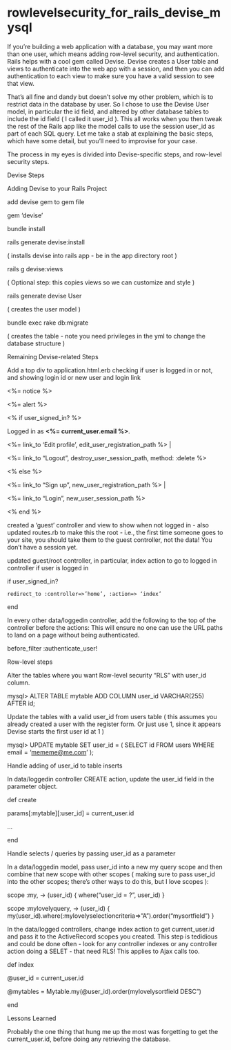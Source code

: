 rowlevelsecurity_for_rails_devise_mysql
=======================================

If you’re building a web application with a database, you may want more than one user, which means adding row-level security, and authentication.  Rails helps with a cool gem called Devise.  Devise creates a User table and views to authenticate into the web app with a session, and then you can add authentication to each view to make sure you have a valid session to see that view.

That’s all fine and dandy but doesn’t solve my other problem, which is to restrict data in the database by user.  So I chose to use the Devise User model, in particular the id field, and altered by other database tables to include the id field ( I called it user_id ).  This all works when you then tweak the rest of the Rails app like the model calls to use the session user_id as part of each SQL query.   Let me take a stab at explaining the basic steps, which have some detail, but you’ll need to improvise for your case.

The process in my eyes is divided into Devise-specific steps, and row-level security steps.

Devise Steps

Adding Devise to your Rails Project

add devise gem to gem file

gem ‘devise’

bundle install



rails generate devise:install

( installs devise into rails app - be in the app directory root )

 

rails g devise:views

( Optional step: this copies views so we can customize and style )

rails generate devise User

( creates the user model )

bundle exec rake db:migrate

( creates the table - note you need privileges in the yml to change the database structure )

Remaining Devise-related Steps

Add a top div to application.html.erb checking if user is logged in or not, and showing login id or new user and login link

<div class=”top”>

<p class=”notice”><%= notice %></p>

<p class=”alert”><%= alert %></p>

<p>

<% if user_signed_in? %>

  Logged in as <strong><%= current_user.email %></strong>.

  <%= link_to ‘Edit profile’, edit_user_registration_path %> |

  <%= link_to “Logout”, destroy_user_session_path, method: :delete  %>

<% else %>

  <%= link_to “Sign up”, new_user_registration_path  %> |

  <%= link_to “Login”, new_user_session_path %>

<% end %>

</div>

created a ‘guest’ controller and view to show when not logged in - also updated routes.rb to make this the root - i.e., the first time someone goes to your site, you should take them to the guest controller, not the data! You don’t have a session yet.

updated guest/root controller, in particular, index action to go to logged in controller if user is logged in 

  if user_signed_in?

    redirect_to :controller=>’home’, :action=> ‘index’

  end

In every other data/loggedin controller, add the following to the top of the controller before the actions:  This will ensure no one can use the URL paths to land on a page without being authenticated.

before_filter :authenticate_user!

Row-level steps

Alter the tables where you want Row-level security “RLS” with user_id column.

mysql> ALTER TABLE mytable ADD COLUMN user_id VARCHAR(255) AFTER id;

Update the tables with a valid user_id from users table ( this assumes you already created a user with the register form. Or just use 1, since it appears Devise starts the first user id at 1 )

mysql> UPDATE mytable SET user_id = ( SELECT id FROM users WHERE email = ‘mememe@me.com’ );

Handle adding of user_id to table inserts

In data/loggedin controller CREATE action, update the user_id field in the parameter object. 

def create

params[:mytable][:user_id] = current_user.id

…

end

Handle selects / queries by passing user_id as a parameter

In a data/loggedin model, pass user_id into a new my query scope and then combine that new scope with other scopes ( making sure to pass user_id into the other scopes; there’s other ways to do this, but I love scopes ):

scope :my, -> (user_id) { where(“user_id = ?”, user_id) }

scope :mylovelyquery, -> (user_id) { my(user_id).where(:mylovelyselectioncriteria=>”A”).order(“mysortfield”)  }

In the data/logged controllers, change index action to get current_user.id and pass it to the ActiveRecord scopes you created.  This step is tedidious and could be done often - look for any controller indexes or any controller action doing a SELET - that need RLS!   This applies to Ajax calls too.

def index

@user_id = current_user.id

@mytables = Mytable.my(@user_id).order(mylovelysortfield DESC”)

end

Lessons Learned

Probably the one thing that hung me up the most was forgetting to get the current_user.id, before doing any retrieving the database.

